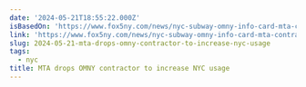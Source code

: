 ```yaml
---
date: '2024-05-21T18:55:22.000Z'
isBasedOn: 'https://www.fox5ny.com/news/nyc-subway-omny-info-card-mta-contractor'
link: 'https://www.fox5ny.com/news/nyc-subway-omny-info-card-mta-contractor'
slug: 2024-05-21-mta-drops-omny-contractor-to-increase-nyc-usage
tags:
  - nyc
title: MTA drops OMNY contractor to increase NYC usage
---
```

 
